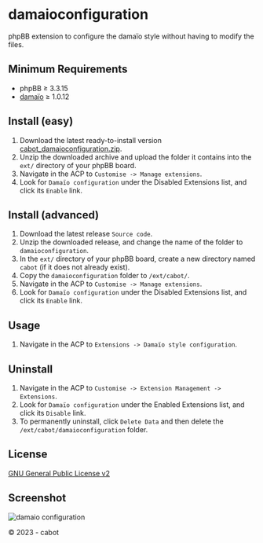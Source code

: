 # damaioconfiguration
phpBB extension to configure the damaïo style without having to modify the files.

## Minimum Requirements
* phpBB ≥ 3.3.15
* [damaïo](https://github.com/cabot/damaio) ≥ 1.0.12

## Install (easy)
1. Download the latest ready-to-install version [cabot_damaioconfiguration.zip](https://github.com/cabot/damaioconfiguration/releases/latest/download/cabot_damaioconfiguration.zip).
2. Unzip the downloaded archive and upload the folder it contains into the `ext/` directory of your phpBB board.
3. Navigate in the ACP to `Customise -> Manage extensions`.
4. Look for `Damaïo configuration` under the Disabled Extensions list, and click its `Enable` link.

## Install (advanced)
1. Download the latest release `Source code`.
2. Unzip the downloaded release, and change the name of the folder to `damaioconfiguration`.
3. In the `ext/` directory of your phpBB board, create a new directory named `cabot` (if it does not already exist).
4. Copy the `damaioconfiguration` folder to `/ext/cabot/`.
5. Navigate in the ACP to `Customise -> Manage extensions`.
6. Look for `Damaïo configuration` under the Disabled Extensions list, and click its `Enable` link.

## Usage
1. Navigate in the ACP to `Extensions -> Damaïo style configuration`.

## Uninstall
1. Navigate in the ACP to `Customise -> Extension Management -> Extensions`.
2. Look for `Damaïo configuration` under the Enabled Extensions list, and click its `Disable` link.
3. To permanently uninstall, click `Delete Data` and then delete the `/ext/cabot/damaioconfiguration` folder.

## License
[GNU General Public License v2](http://opensource.org/licenses/GPL-2.0)

## Screenshot
![damaio configuration](https://upload.cabotweb.fr/images/2023/10/23/damaio-configuration.png)

© 2023 - cabot
